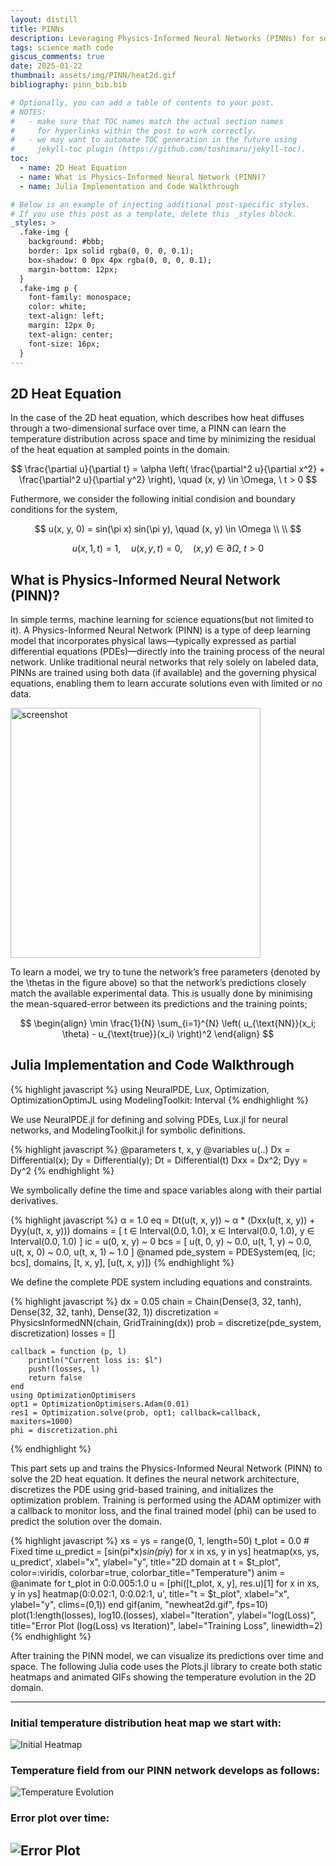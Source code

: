 ```yaml
---
layout: distill
title: PINNs
description: Leveraging Physics-Informed Neural Networks (PINNs) for solving scientific PDEs
tags: science math code
giscus_comments: true
date: 2025-01-22
thumbnail: assets/img/PINN/heat2d.gif
bibliography: pinn_bib.bib

# Optionally, you can add a table of contents to your post.
# NOTES:
#   - make sure that TOC names match the actual section names
#     for hyperlinks within the post to work correctly.
#   - we may want to automate TOC generation in the future using
#     jekyll-toc plugin (https://github.com/toshimaru/jekyll-toc).
toc:
  - name: 2D Heat Equation
  - name: What is Physics-Informed Neural Network (PINN)?
  - name: Julia Implementation and Code Walkthrough

# Below is an example of injecting additional post-specific styles.
# If you use this post as a template, delete this _styles block.
_styles: >
  .fake-img {
    background: #bbb;
    border: 1px solid rgba(0, 0, 0, 0.1);
    box-shadow: 0 0px 4px rgba(0, 0, 0, 0.1);
    margin-bottom: 12px;
  }
  .fake-img p {
    font-family: monospace;
    color: white;
    text-align: left;
    margin: 12px 0;
    text-align: center;
    font-size: 16px;
  }
---
```


## 2D Heat Equation

In the case of the 2D heat equation, which describes how heat diffuses through a two-dimensional surface over time, a PINN can learn the temperature distribution across space and time by minimizing the residual of the heat equation at sampled points in the domain.

$$
    \frac{\partial u}{\partial t} = \alpha \left( \frac{\partial^2 u}{\partial x^2} + \frac{\partial^2 u}{\partial y^2} \right), \quad (x, y) \in \Omega, \ t > 0
$$

Futhermore, we consider the following initial condision and boundary conditions for the system,

$$
    u(x, y, 0) = sin(\pi x) sin(\pi y), \quad (x, y) \in \Omega \\ \\
$$

$$
    u(x, 1, t) = 1, \quad u(x, y, t) = 0, \quad (x, y) \in \partial \Omega, \ t > 0
$$


## What is Physics-Informed Neural Network (PINN)?

In simple terms, machine learning for science equations(but not limited to it). A Physics-Informed Neural Network (PINN) is a type of deep learning model that incorporates physical laws—typically expressed as partial differential equations (PDEs)—directly into the training process of the neural network. Unlike traditional neural networks that rely solely on labeled data, PINNs are trained using both data (if available) and the governing physical equations, enabling them to learn accurate solutions even with limited or no data.

<img src="/assets/img/PINN/network.jpg" alt="screenshot" width="400"/>

To learn a model, we try to tune the network’s free parameters (denoted by the \thetas in the figure above) so that the network’s predictions closely match the available experimental data. This is usually done by minimising the mean-squared-error between its predictions and the training points;

$$
    \begin{align}
    \min \frac{1}{N} \sum_{i=1}^{N} \left( u_{\text{NN}}(x_i; \theta) - u_{\text{true}}(x_i) \right)^2
    \end{align}
$$


## Julia Implementation and Code Walkthrough

{% highlight javascript %}
<d-code block language="javascript">
    using NeuralPDE, Lux, Optimization, OptimizationOptimJL
    using ModelingToolkit: Interval
</d-code>
{% endhighlight %}

We use NeuralPDE.jl for defining and solving PDEs, Lux.jl for neural networks, and ModelingToolkit.jl for symbolic definitions.

{% highlight javascript %}
<d-code block language="javascript">
    @parameters t, x, y
    @variables u(..)
    Dx = Differential(x); Dy = Differential(y); Dt = Differential(t)
    Dxx = Dx^2; Dyy = Dy^2
</d-code>
{% endhighlight %}

We symbolically define the time and space variables along with their partial derivatives.

{% highlight javascript %}
<d-code block language="javascript">
    α = 1.0
    eq = Dt(u(t, x, y)) ~ α * (Dxx(u(t, x, y)) + Dyy(u(t, x, y)))
    domains = [
        t ∈ Interval(0.0, 1.0),
        x ∈ Interval(0.0, 1.0),
        y ∈ Interval(0.0, 1.0)
    ]
    ic = u(0, x, y) ~ 0
    bcs = [
        u(t, 0, y) ~ 0.0,
        u(t, 1, y) ~ 0.0,
        u(t, x, 0) ~ 0.0,
        u(t, x, 1) ~ 1.0
    ]
    @named pde_system = PDESystem(eq, [ic; bcs], domains, [t, x, y], [u(t, x, y)])
</d-code>
{% endhighlight %}

We define the complete PDE system including equations and constraints.

{% highlight javascript %}
<d-code block language="javascript">
    dx = 0.05
    chain = Chain(Dense(3, 32, tanh), Dense(32, 32, tanh), Dense(32, 1))
    discretization = PhysicsInformedNN(chain, GridTraining(dx))
    prob = discretize(pde_system, discretization)
    losses = []

    callback = function (p, l)
        println("Current loss is: $l")
        push!(losses, l)
        return false
    end
    using OptimizationOptimisers
    opt1 = OptimizationOptimisers.Adam(0.01)
    res1 = Optimization.solve(prob, opt1; callback=callback, maxiters=1000)
    phi = discretization.phi
</d-code>
{% endhighlight %}

This part sets up and trains the Physics-Informed Neural Network (PINN) to solve the 2D heat equation. It defines the neural network architecture, discretizes the PDE using grid-based training, and initializes the optimization problem. Training is performed using the ADAM optimizer with a callback to monitor loss, and the final trained model (phi) can be used to predict the solution over the domain.

{% highlight javascript %}
<d-code block language="javascript">
    xs = ys = range(0, 1, length=50)
    t_plot = 0.0  # Fixed time
    u_predict = [sin(pi*x)*sin(pi*y) for x in xs, y in ys]
    heatmap(xs, ys, u_predict', xlabel="x", ylabel="y", title="2D domain at t = $t_plot", 
            color=:viridis, colorbar=true, colorbar_title="Temperature")
    anim = @animate for t_plot in 0:0.005:1.0
        u = [phi([t_plot, x, y], res.u)[1] for x in xs, y in ys]
        heatmap(0:0.02:1, 0:0.02:1, u', title="t = $t_plot", xlabel="x", ylabel="y", clims=(0,1))
    end
    gif(anim, "newheat2d.gif", fps=10)
    plot(1:length(losses), log10.(losses),
        xlabel="Iteration", ylabel="log(Loss)",
        title="Error Plot (log(Loss) vs Iteration)",
        label="Training Loss", linewidth=2)
</d-code>
{% endhighlight %}

After training the PINN model, we can visualize its predictions over time and space. The following Julia code uses the Plots.jl library to create both static heatmaps and animated GIFs showing the temperature evolution in the 2D domain.

---
### Initial temperature distribution heat map we start with:
![Initial Heatmap](/assets/img/PINN/plot_1.svg)

### Temperature field from our PINN network develops as follows:
![Temperature Evolution](/assets/img/PINN/newheat2d.gif)

### Error plot over time:
![Error Plot](/assets/img/PINN/plot_2.svg)
---
